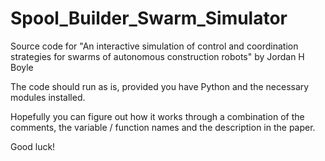 # Spool_Builder_Swarm_Simulator
Source code for "An interactive simulation of control and coordination strategies for swarms of autonomous construction robots" by Jordan H Boyle

The code should run as is, provided you have Python and the necessary modules installed.

Hopefully you can figure out how it works through a combination of the comments, the variable / function names and the description in the paper.

Good luck!
